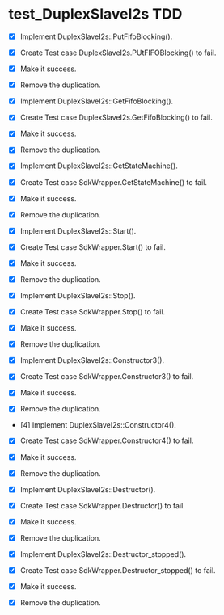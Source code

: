 # test_DuplexSlaveI2s TDD
- [x] Implement DuplexSlaveI2s::PutFifoBlocking(). 
- [x] Create Test case DuplexSlaveI2s.PUtFIFOBlocking() to fail. 
- [x] Make it success. 
- [x] Remove the duplication. 

- [x] Implement DuplexSlaveI2s::GetFifoBlocking(). 
- [x] Create Test case DuplexSlaveI2s.GetFifoBlocking() to fail. 
- [x] Make it success. 
- [x] Remove the duplication. 


- [x] Implement DuplexSlaveI2s::GetStateMachine(). 
- [x] Create Test case SdkWrapper.GetStateMachine() to fail. 
- [x] Make it success. 
- [x] Remove the duplication. 

- [x] Implement DuplexSlaveI2s::Start(). 
- [x] Create Test case SdkWrapper.Start() to fail. 
- [x] Make it success. 
- [x] Remove the duplication. 

- [x] Implement DuplexSlaveI2s::Stop(). 
- [x] Create Test case SdkWrapper.Stop() to fail. 
- [x] Make it success. 
- [x] Remove the duplication. 

- [x] Implement DuplexSlaveI2s::Constructor3(). 
- [x] Create Test case SdkWrapper.Constructor3() to fail. 
- [x] Make it success. 
- [x] Remove the duplication. 

- [4] Implement DuplexSlaveI2s::Constructor4(). 
- [x] Create Test case SdkWrapper.Constructor4() to fail. 
- [x] Make it success. 
- [x] Remove the duplication. 

- [x] Implement DuplexSlaveI2s::Destructor(). 
- [x] Create Test case SdkWrapper.Destructor() to fail. 
- [x] Make it success. 
- [x] Remove the duplication. 

- [x] Implement DuplexSlaveI2s::Destructor_stopped(). 
- [x] Create Test case SdkWrapper.Destructor_stopped() to fail. 
- [x] Make it success. 
- [x] Remove the duplication. 

